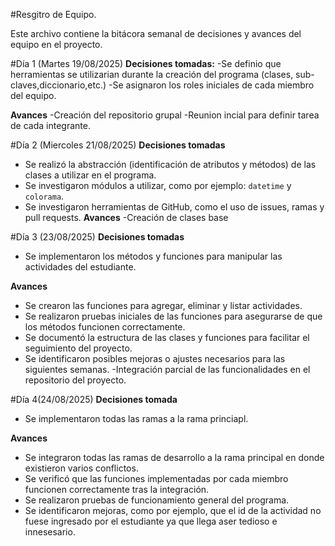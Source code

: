 #Resgitro de Equipo.

Este archivo contiene la bitácora semanal de decisiones y avances del equipo en el proyecto.

#Día 1 (Martes 19/08/2025)
**Decisiones tomadas:**
-Se definio que herramientas se utilizarian durante la creación del 
programa (clases, sub-claves,diccionario,etc.)
-Se asignaron los roles iniciales de cada miembro del equipo.

**Avances**
-Creación del repositorio grupal
-Reunion incial para definir tarea de cada integrante.

#Día 2 (Miercoles 21/08/2025)
**Decisiones tomadas**
- Se realizó la abstracción (identificación de atributos y métodos) de las clases a utilizar en el programa.
- Se investigaron módulos a utilizar, como por ejemplo: `datetime` y `colorama`.
- Se investigaron herramientas de GitHub, como el uso de issues, ramas y pull requests.
**Avances**
-Creación de clases base

#Día 3 (23/08/2025)
**Decisiones tomadas**
- Se implementaron los métodos y funciones para manipular las actividades del estudiante.

**Avances**
- Se crearon las funciones para agregar, eliminar y listar actividades.
- Se realizaron pruebas iniciales de las funciones para asegurarse de que los métodos 
funcionen correctamente.
- Se documentó la estructura de las clases y funciones para facilitar el seguimiento del proyecto.
- Se identificaron posibles mejoras o ajustes necesarios para las siguientes semanas.
-Integración parcial de las funcionalidades en el repositorio del proyecto.

#Día 4(24/08/2025)
**Decisiones tomada**
- Se implementaron todas las ramas a la rama princiapl.

**Avances**
- Se integraron todas las ramas de desarrollo a la rama principal en donde existieron varios conflictos.
- Se verificó que las funciones implementadas por cada miembro funcionen correctamente
tras la integración.
- Se realizaron pruebas de funcionamiento general del programa.
- Se identificaron mejoras, como por ejemplo, que el id de la actividad no fuese
ingresado por el estudiante ya que llega aser tedioso e innesesario. 
